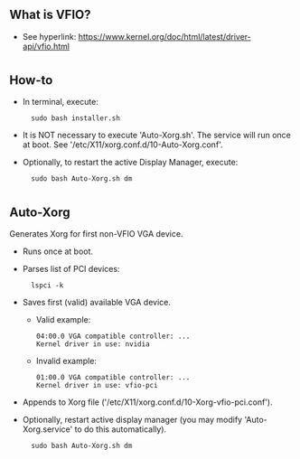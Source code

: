 ## What is VFIO?
* See hyperlink:  https://www.kernel.org/doc/html/latest/driver-api/vfio.html

#
## How-to
* In terminal, execute:
 
        sudo bash installer.sh
* It is NOT necessary to execute 'Auto-Xorg.sh'. The service will run once at boot. See '/etc/X11/xorg.conf.d/10-Auto-Xorg.conf'.
* Optionally, to restart the active Display Manager, execute:

        sudo bash Auto-Xorg.sh dm
  

#
## Auto-Xorg
Generates Xorg for first non-VFIO VGA device.
* Runs once at boot.
* Parses list of PCI devices:

        lspci -k
* Saves first (valid) available VGA device.
  * Valid example:

        04:00.0 VGA compatible controller: ...
        Kernel driver in use: nvidia
  * Invalid example:

        01:00.0 VGA compatible controller: ...
        Kernel driver in use: vfio-pci
* Appends to Xorg file ('/etc/X11/xorg.conf.d/10-Xorg-vfio-pci.conf').
* Optionally, restart active display manager (you may modify 'Auto-Xorg.service' to do this automatically).

        sudo bash Auto-Xorg.sh dm
